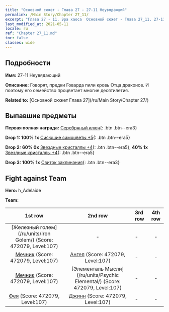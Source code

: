 ```yaml
---
title: "Основной сюжет - Глава 27 - 27-11 Неувядающий"
permalink: /Main Story/Chapter 27_11/
excerpt: "Глава 27 - 11. Эра хаоса  Основной сюжет - Глава 27_11. 27-11 Неувядающий"
last_modified_at: 2021-05-11
locale: ru
ref: "Chapter 27_11.md"
toc: false
classes: wide
---
```


## Подробности

 **Имя:** 27-11 Неувядающий

 **Описание:** Говорят, предки Говарда пили кровь Отца драконов. И поэтому его семейство процветает многие десятилетия.

 **Related to:** [Основной сюжет Глава 27](/ru/Main Story/Chapter 27/)

## Выпавшие предметы

 **Первая полная награда:** [Серебряный ключ](/ItemsRU/con_693/){: .btn .btn--era3}

 **Drop 1:** **100% 1x** [Сияющие самоцветы +5](/ItemsRU/mat_100/){: .btn .btn--era5}

 **Drop 2:** **60% 0x** [Звездные кристаллы +4](/ItemsRU/mat_94/){: .btn .btn--era5}, **40% 1x** [Звездные кристаллы +4](/ItemsRU/mat_94/){: .btn .btn--era5}

 **Drop 3:** **100% 1x** [Свиток заклинания](/ItemsRU/con_694/){: .btn .btn--era3}


## Fight against Team
 **Hero:** h_Adelaide

 **Team:**


  | 1st row | 2nd row | 3rd row | 4th row |
  |:----:|:----:|:----|:----:|
  | [Железный голем](/ru/units/Iron Golem/) (Score: 472079, Level:107)  | - | - | - |
  | [Мечник](/ru/units/Swordsman/) (Score: 472079, Level:107)  | [Ангел](/ru/units/Angel/) (Score: 472079, Level:107)  | - | - |
  | [Мечник](/ru/units/Swordsman/) (Score: 472079, Level:107)  | [Элементаль Мысли](/ru/units/Psychic Elemental/) (Score: 472079, Level:107)  | - | - |
  | [Фея](/ru/units/Sprite/) (Score: 472079, Level:107)  | [Джинн](/ru/units/Genie/) (Score: 472079, Level:107)  | - | - |


